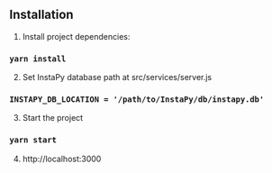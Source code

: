## Installation

1. Install project dependencies:

### `yarn install`

2. Set InstaPy database path at src/services/server.js

### `INSTAPY_DB_LOCATION = '/path/to/InstaPy/db/instapy.db'`

3. Start the project

### `yarn start`

4. http://localhost:3000